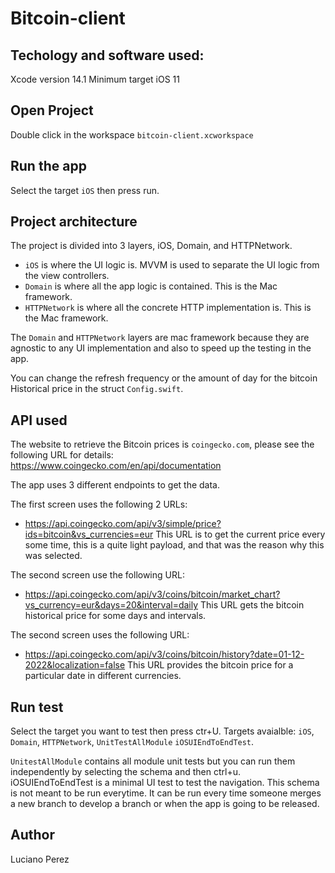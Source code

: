 # Bitcoin-client

## Techology and software used: 
 Xcode version 14.1 
 Minimum target iOS 11

## Open Project
Double click in the workspace `bitcoin-client.xcworkspace`

## Run the app
Select the target `iOS` then press run.

## Project architecture
The project is divided into 3 layers, iOS, Domain, and HTTPNetwork.
- `iOS` is where the UI logic is. MVVM is used to separate the UI logic from the view controllers.
- `Domain` is where all the app logic is contained. This is the Mac framework.
- `HTTPNetwork` is where all the concrete HTTP implementation is. This is the Mac framework.

The `Domain` and `HTTPNetwork` layers are mac framework because they are agnostic to any UI implementation and also to speed up the testing in the app.

You can change the refresh frequency or the amount of day for the bitcoin Historical price in the struct `Config.swift`.

## API used
The website to retrieve the Bitcoin prices is `coingecko.com`, please see the following URL for details: 
https://www.coingecko.com/en/api/documentation

The app uses 3 different endpoints to get the data. 

The first screen uses the following 2 URLs:
- https://api.coingecko.com/api/v3/simple/price?ids=bitcoin&vs_currencies=eur
This URL is to get the current price every some time, this is a quite light payload, and that was the reason why this was selected.


The second screen use the following URL:
- https://api.coingecko.com/api/v3/coins/bitcoin/market_chart?vs_currency=eur&days=20&interval=daily
This URL gets the bitcoin historical price for some days and intervals.


The second screen uses the following URL:
- https://api.coingecko.com/api/v3/coins/bitcoin/history?date=01-12-2022&localization=false
This URL provides the bitcoin price for a particular date in different currencies.

## Run test
Select the target you want to test then press ctr+U.
Targets avaialble: `iOS`, `Domain`, `HTTPNetwork`, `UnitTestAllModule` `iOSUIEndToEndTest`.

`UnitestAllModule` contains all module unit tests but you can run them independently by selecting the schema and then ctrl+u.
iOSUIEndToEndTest is a minimal UI test to test the navigation. This schema is not meant to be run everytime. It can be run every time someone merges a new branch to develop a branch or when the app is going to be released.

## Author
Luciano Perez 
